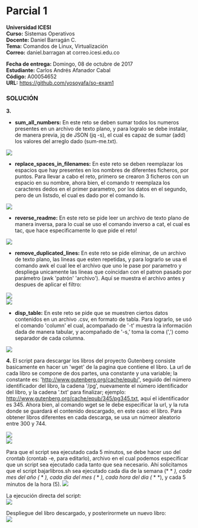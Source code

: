 # Parcial 1

**Universidad ICESI**  
**Curso:** Sistemas Operativos  
**Docente:** Daniel Barragán C.  
**Tema:** Comandos de Linux, Virtualización  
**Correo:** daniel.barragan at correo.icesi.edu.co

**Fecha de entrega:** Domingo, 08 de octubre de 2017  
**Estudiante:** Carlos Andrés Afanador Cabal  
**Código:** A00054652  
**URL:** https://github.com/yosoyafa/so-exam1  

### SOLUCIÓN

**3.** 
* **sum_all_numbers:** En este reto se deben sumar todos los numeros presentes en un archivo de texto plano, y para logralo se debe instalar, de manera previa, jq de JSON (jq -s), el cual es capaz de sumar (add) los valores del arreglo dado (sum-me.txt).  
  
 ![](sum-me.png)  
 
* **replace_spaces_in_filenames:** En este reto se deben reemplazar los espacios que hay presentes en los nombres de diferentes ficheros, por puntos. Para llevar a cabo el reto, primero se crearon 3 ficheros con un espacio en su nombre, ahora bien, el comando tr reemplaza los caracteres dedos en el primer parametro, por los datos en el segundo, pero de un listsdo, el cual es dado por el comando ls.  
  
 ![](replace.png)
 
 * **reverse_readme:** En este reto se pide leer un archivo de texto plano de manera inversa, para lo cual se uso el comando inverso a cat, el cual es tac, que hace especificamente lo que pide el reto!  
   
 ![](reverse.png)
 
 * **remove_duplicated_lines:** En este reto se pide eliminar, de un archivo de texto plano, las lineas que esten repetidas, y para lograrlo se usa el comando awk el cual lee el archivo que uno le pase por parametro y despliega unicamente las líneas que coincidan con el patron pasado por parámetro (awk 'patrón' 'archivo'). Aquí se muestra el archivo antes y despues de aplicar el filtro:  
   
 ![](facesnolisto.png)  
 ![](faceslisto.png)  
   
 
* **disp_table:** En este reto se pide que se muestren ciertos datos contenidos en un archivo .csv, en formato de tabla. Para lograrlo, se usó el comando 'column' el cual, acompañado de '-t' muestra la información dada de manera tabular, y acompañado de '-s,' toma la coma (',') como separador de cada columna.  
  
 ![](table.png)  
  
  
**4.**  El script para descargar los libros del proyecto Gutenberg consiste basicamente en hacer un 'wget' de la pagina que contiene el libro. La url de cada libro se compone de dos partes, una constante y una variable; la constante es: 'http://www.gutenberg.org/cache/epub/', seguido del número identificador del libro, la cadena '/pg', nuevamente el número identificador del libro, y la cadena '.txt' para finalizar; ejemplo: http://www.gutenberg.org/cache/epub/345/pg345.txt, aquí el identificador es 345. Ahora bien, al comando wget se le debe especificar la url, y la ruta donde se guardará el contenido descargado, en este caso: el libro. Para obtener libros diferentes en cada descarga, se usa un númeor aleatorio entre 300 y 744.  

 ![](script.png)  
 ![](pathbooks.png)  
   
 Para que el script sea ejecutado cada 5 minutos, se debe hacer uso del crontab (crontab -e, para editarlo), archivo en el cual podemos especificar que un script sea ejecutado cada tanto que sea necesario. Ahí solicitamos que el script bajarlibros.sh sea ejecutado cada dia de la semana (* * *), cada mes del año (* * *), cada dia del mes (* * *), cada hora del dia (* * *), y cada 5 minutos de la hora (5).
  ![](crontab.png)  
    
  La ejecución directa del script:  
  ![](descargalibros.png)  
    
  Despliegue del libro descargado, y posterirormete un nuevo libro:  
  ![](libro.png)  
  
  
